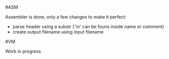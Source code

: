 #ASM

Assembler is done,
only a few changes to make it perfect:
- parse header using a substr ('\n' can be founs inside name or comment)
- create output filename using input filename

#VM

Work in progress
